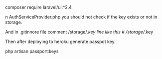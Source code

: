 composer require laravel/ui:^2.4

n AuthServiceProvider.php you should not check if the key exists or not in storage.

And in .gitinnore file comment /storage/*.key line like this # /storage/*.key

Then after deploying to heroku generate passpot key.

php artisan passport:keys
